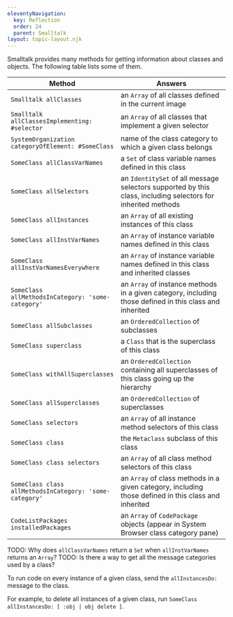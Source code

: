 ```yaml
---
eleventyNavigation:
  key: Reflection
  order: 24
  parent: Smalltalk
layout: topic-layout.njk
---
```


Smalltalk provides many methods for
getting information about classes and objects.
The following table lists some of them.

| Method                                                  | Answers                                                                                                      |
| ------------------------------------------------------- | ------------------------------------------------------------------------------------------------------------ |
| `Smalltalk allClasses`                                  | an `Array` of all classes defined in the current image                                                       |
| `Smalltalk allClassesImplementing: #selector`           | an `Array` of all classes that implement a given selector                                                    |
| `SystemOrganization categoryOfElement: #SomeClass`      | name of the class category to which a given class belongs                                                    |
| `SomeClass allClassVarNames`                            | a `Set` of class variable names defined in this class                                                        |
| `SomeClass allSelectors`                                | an `IdentitySet` of all message selectors supported by this class, including selectors for inherited methods |
| `SomeClass allInstances`                                | an `Array` of all existing instances of this class                                                           |
| `SomeClass allInstVarNames`                             | an `Array` of instance variable names defined in this class                                                  |
| `SomeClass allInstVarNamesEverywhere`                   | an `Array` of instance variable names defined in this class and inherited classes                            |
| `SomeClass allMethodsInCategory: 'some-category'`       | an `Array` of instance methods in a given category, including those defined in this class and inherited      |
| `SomeClass allSubclasses`                               | an `OrderedCollection` of subclasses                                                                         |
| `SomeClass superclass`                                  | a `Class` that is the superclass of this class                                                               |
| `SomeClass withAllSuperclasses`                         | an `OrderedCollection` containing all superclasses of this class going up the hierarchy                      |
| `SomeClass allSuperclasses`                             | an `OrderedCollection` of superclasses                                                                       |
| `SomeClass selectors`                                   | an `Array` of all instance method selectors of this class                                                    |
| `SomeClass class`                                       | the `Metaclass` subclass of this class                                                                       |
| `SomeClass class selectors`                             | an `Array` of all class method selectors of this class                                                       |
| `SomeClass class allMethodsInCategory: 'some-category'` | an `Array` of class methods in a given category, including those defined in this class and inherited         |
| `CodeListPackages installedPackages`                    | an `Array` of `CodePackage` objects (appear in System Browser class category pane)                           |

TODO: Why does `allClassVarNames` return a `Set` when `allInstVarNames` returns an `Array`?
TODO: Is there a way to get all the message categories used by a class?

To run code on every instance of a given class,
send the `allInstancesDo:` message to the class.

For example, to delete all instances of a given class, run
`SomeClass allInstancesDo: [ :obj | obj delete ]`.

